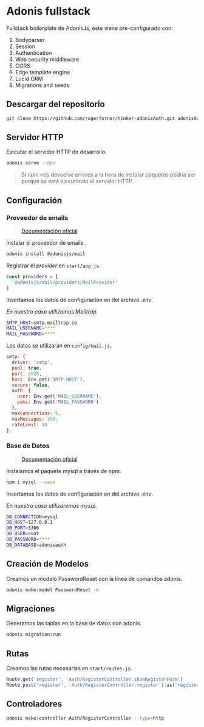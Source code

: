# Adonis fullstack

Fullstack boilerplate de AdonisJs, éste viene pre-configurado con:

1. Bodyparser
2. Session
3. Authentication
4. Web security middleware
5. CORS
6. Edge template engine
7. Lucid ORM
8. Migrations and seeds

## Descargar del repositorio

```bash
git clone https://github.com/rogerforner/tinker-adonisAuth.git adonisAuth
```

## Servidor HTTP

Ejecutar el servidor HTTP de desarrollo.

```bash
adonis serve --dev
```

> Si npm nos devuelve errores a la hora de instalar paquetes podría ser porqué se está ejecutando el servidor HTTP.

## Configuración

### Proveedor de emails

> [Documentación oficial](https://adonisjs.com/docs/4.1/mail)

Instalar el proveedor de emails.

```bash
adonis install @adonisjs/mail
```

Registrar el _provider_ en `start/app.js`.

```js
const providers = [
  '@adonisjs/mail/providers/MailProvider'
]
```

Insertamos los datos de configuración en del archivo _.env_.

_En nuestro caso utilizamos Mailtrap._

```bash
SMTP_HOST=smtp.mailtrap.io
MAIL_USERNAME=****
MAIL_PASSWORD=****
```

Los datos se utilizarán en `config/mail.js`.

```js
smtp: {
  driver: 'smtp',
  pool: true,
  port: 2525,
  host: Env.get('SMTP_HOST'),
  secure: false,
  auth: {
    user: Env.get('MAIL_USERNAME'),
    pass: Env.get('MAIL_PASSWORD')
  },
  maxConnections: 5,
  maxMessages: 100,
  rateLimit: 10
},
```

### Base de Datos

> [Documentación oficial](https://adonisjs.com/docs/4.1/database)

Instalamos el paquete mysql a través de npm.

```bash
npm i mysql --save
```

Insertamos los datos de configuración en del archivo _.env_.

_En nuestro caso utilizaremos mysql._

```bash
DB_CONNECTION=mysql
DB_HOST=127.0.0.1
DB_PORT=3306
DB_USER=root
DB_PASSWORD=****
DB_DATABASE=adonisauth
```

## Creación de Modelos

Creamos un modelo PasswordReset con la línea de comandos adonis.

```bash
adonis make:model PasswordReset -m
```

## Migraciones

Generamos las tablas en la base de datos con adonis.

```bash
adonis migration:run
```

## Rutas

Creamos las rutas necesarias en `start/routes.js`.

```js
Route.get('register', 'Auth/RegisterController.showRegisterForm')
Route.post('register', 'Auth/RegisterController.register').as('register')
```

## Controladores

```bash
adonis make:controller Auth/RegisterController --type=http
```